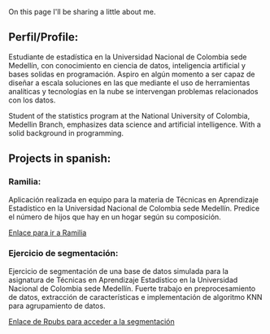 On this page I'll be sharing a little about me.

## Perfil/Profile:

Estudiante de estadística en la Universidad Nacional de Colombia sede Medellín, con conocimiento en ciencia de datos, inteligencia artificial y bases solidas en programación. Aspiro en algún momento a ser capaz de diseñar a escala soluciones en las que mediante el uso de herramientas analíticas y tecnologías en la nube se intervengan problemas relacionados con los datos.

Student of the statistics program at the National University of Colombia, Medellin Branch, emphasizes data science and artificial intelligence. With a solid background in programming.

## Projects in spanish:

### Ramilia:

Aplicación realizada en equipo para la materia de Técnicas en Aprendizaje Estadístico en la Universidad Nacional de Colombia sede Medellín. Predice el número de hijos que hay en un hogar según su composición.

[Enlace para ir a Ramilia](https://isabelaunal.shinyapps.io/AppPredecirHijos/)

### Ejercicio de segmentación:

Ejercicio de segmentación de una base de datos simulada para la asignatura de Técnicas en Aprendizaje Estadístico en la Universidad Nacional de Colombia sede Medellín. Fuerte trabajo en preprocesamiento de datos, extracción de características e implementación de algoritmo KNN para agrupamiento de datos.

[Enlace de Rpubs para acceder a la segmentación](https://rpubs.com/santiagofv00/795887)
